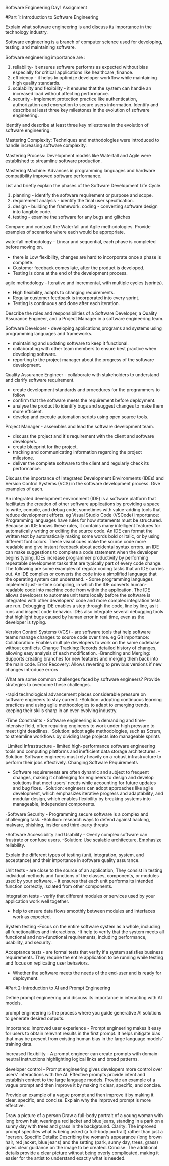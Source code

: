 Software Engineering Day1 Assignment

#Part 1: Introduction to Software Engineering

Explain what software engineering is and discuss its importance in the technology industry.

Software engineering is a branch of computer science used for developing, testing, and maintaining software.

Software engineering importance  are :
1. reliability- it ensures software performs as expected without bias especially for critical applications like healthcare ,finance. 
2. efficiency - it helps to optimize developer workflow while maintaining high quality standards.
3. scalability and flexibility - it ensures that the system can handle an increased load without affecting performance.
4. security - implement protection practice like authentication, authorization and encryption to secure users information. Identify and describe at least three key milestones in the evolution of software engineering.



Identify and describe at least three key milestones in the evolution of software engineering.

Mastering Complexity: Techniques and methodologies were introduced to handle increasing software complexity.

Mastering Process: Development models like Waterfall and Agile were established to streamline software production.

Mastering Machine: Advances in programming languages and hardware compatibility improved software performance.

List and briefly explain the phases of the Software Development Life Cycle.

1. planning - identify the software requirement or purpose and scope.
2. requirement analysis - identify the final user specification. 
3. design - building the framework. 
coding - converting software design into tangible code.
4. testing - examine the software for any bugs and glitches




Compare and contrast the Waterfall and Agile methodologies. Provide examples of scenarios where each would be appropriate.

waterfall methodology - Linear and sequential, each phase is completed before moving on. 
- there is Low flexibility,
 changes are hard to incorporate once a phase is complete.
 - Customer feedback comes late, after the product is developed.
 - Testing is done at the end of the development process.


agile methodology - Iterative and incremental, with multiple cycles (sprints). 
- High flexibility, adapts to changing requirements. 
- Regular customer feedback is incorporated into every sprint. 
- Testing is continuous and done after each iteration.



Describe the roles and responsibilities of a Software Developer, a Quality Assurance Engineer, and a Project Manager in a software engineering team.

Software Developer - developing applications,programs and systems using programming languages and frameworks.
 - maintaining and updating software to keep it functional. 
- collaborating with other team members to ensure best practice when developing software.
 - reporting to the project manager about the progress of the software development.


Quality Assurance Engineer - collaborate with stakeholders to understand and clarify software requirement.
 - create development standards and procedures for the programmers to follow
 - confirm that the software meets the requirement before deployment. 
- analyse the product to identify bugs and suggest changes to make them more efficient. 
- develop and execute automation scripts using open source tools.


Project Manager - assembles and lead the software development team.
 - discuss the project and it's requirement with the client and software developers.
 - create blueprint for the project.
 - tracking and communicating information regarding the project milestone.
 - deliver the complete software to the client and regularly check its performance.




Discuss the importance of Integrated Development Environments (IDEs) and Version Control Systems (VCS) in the software development process. Give examples of each.


An integrated development environment (IDE) is a software platform that facilitates the creation of other software applications by providing a space to write, compile, and debug code, sometimes with value-adding tools that reduce development efforts. eg Visual Studio Code (VSCode)
importance:
Programming languages have rules for how statements must be structured. Because an IDE knows these rules, it contains many intelligent features for automatically writing or editing the source code.
An IDE can format the written text by automatically making some words bold or italic, or by using different font colors. These visual cues make the source code more readable and give instant feedback about accidental syntax errors.
an IDE can make suggestions to complete a code statement when the developer begins typing.
IDEs increase programmer productivity by performing repeatable development tasks that are typically part of every code change. The following are some examples of regular coding tasks that an IDE carries out.
An IDE compiles or converts the code into a simplified language that the operating system can understand. - Some programming languages implement just-in-time compiling, in which the IDE converts human-readable code into machine code from within the application.
The IDE allows developers to automate unit tests locally before the software is integrated with other developers' code and more complex integration tests are run.
Debugging IDE enables a step through the code, line by line, as it runs and inspect code behavior. IDEs also integrate several debugging tools that highlight bugs caused by human error in real time, even as the developer is typing.

Version Control Systems (VCS) - are software tools that help software teams manage changes to source code over time. eg Git
importance:
Collaboration: Enables multiple developers to work on the same codebase without conflicts.
Change Tracking: Records detailed history of changes, allowing easy analysis of each modification. 
-Branching and Merging: Supports creating branches for new features and merging them back into the main code.
Error Recovery: Allows reverting to previous versions if new changes introduce errors





What are some common challenges faced by software engineers? Provide strategies to overcome these challenges.

-rapid technological advancement places considerable pressure on software engineers to stay current.
 -Solution: adopting continuous learning practices and using agile methodologies to adapt to emerging trends, keeping their skills sharp in an ever-evolving industry.
 
-Time Constraints - Software engineering is a demanding and time-intensive field, often requiring engineers to work under high pressure to meet tight deadlines.
 -Solution: adopt agile methodologies, such as Scrum, to streamline workflows by dividing large projects into manageable sprints 

-Limited Infrastructure - limited high-performance software engineering tools and computing platforms and inefficient data storage architectures. 
 -Solution: Software engineers must rely heavily on a robust infrastructure to perform their jobs effectively.
Changing Software Requirements

 - Software requirements are often dynamic and subject to frequent changes, making it challenging for engineers to design and develop solutions that meet users' needs while accounting for future updates and bug fixes. 
-Solution: engineers can adopt approaches like agile development, which emphasizes iterative progress and adaptability, and modular design, which enables flexibility by breaking systems into manageable, independent components.

-Software Security - Programming secure software is a complex and challenging task. 
-Solution: research ways to defend against hacking, malware, phishing, insider and third-party threats

-Software Accessibility and Usability - Overly complex software can frustrate or confuse users. 
-Solution: Use scalable architecture, Emphasize reliability.




Explain the different types of testing (unit, integration, system, and acceptance) and their importance in software quality assurance.

Unit tests - are close to the source of an application, They consist in testing individual methods and functions of the classes, components, or modules used by your software. - it ensures that each unit performs its intended function correctly, isolated from other components.

 Integration tests - verify that different modules or services used by your application work well together.
 - help to ensure data flows smoothly between modules and interfaces work as expected.

 System testing -Focus on the entire software system as a whole, including all functionalities and interactions.
 -It help to verify that the system meets all functional and non-functional requirements, including performance, usability, and security.

Acceptance tests - are formal tests that verify if a system satisfies business requirements. They require the entire application to be running while testing and focus on replicating user behaviors. 
- Whether the software meets the needs of the end-user and is ready for deployment.




#Part 2: Introduction to AI and Prompt Engineering


Define prompt engineering and discuss its importance in interacting with AI models.

prompt engineering  is the process where you guide generative AI solutions to generate desired outputs.

Importance:
Improved user experience - Prompt engineering makes it easy for users to obtain relevant results in the first prompt. It helps mitigate bias that may be present from existing human bias in the large language models’ training data.

Increased flexibility - A prompt engineer can create prompts with domain-neutral instructions highlighting logical links and broad patterns.

developer control - Prompt engineering gives developers more control over users' interactions with the AI. Effective prompts provide intent and establish context to the large language models. Provide an example of a vague prompt and then improve it by making it clear, specific, and concise.

Provide an example of a vague prompt and then improve it by making it clear, specific, and concise. Explain why the improved prompt is more effective.


Draw a picture of a person
Draw a full-body portrait of a young woman with long brown hair, wearing a red jacket and blue jeans, standing in a park on a sunny day with trees and grass in the background.
Clarity: The improved prompt specifies what is being asked (a full-body portrait) rather than just a "person.
Specific Details: Describing the woman's appearance (long brown hair, red jacket, blue jeans) and the setting (park, sunny day, trees, grass) gives clear guidance on the image to be created.
Concise: The additional details provide a clear picture without being overly complicated, making it easier for the artist to understand exactly what is needed.
